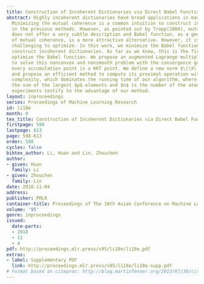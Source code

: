 ```yaml
---
title: Construction of Incoherent Dictionaries via Direct Babel Function Minimization
abstract: Highly incoherent dictionaries have broad applications in machine learning.
  Minimizing the mutual coherence is a common intuition to construct incoherent dictionaries
  in the previous methods. However, as pointed out by Tropp(2004), mutual coherence
  does not offer a very subtle description and Babel function, as a generalization
  of mutual coherence, is a more attractive alternative. However, it is much more
  challenging to optimize. In this work, we minimize the Babel function directly to
  construct incoherent dictionaries. As far as we know, this is the first work to
  optimize the Babel function. We propose an augmented Lagrange multiplier based algorithm
  to solve this nonconvex and nonsmooth problem with the convergence guarantee that
  every accumulation point is a KKT point. We define a new norm $\|\X\|_{\infty,max_p}$
  and propose an efficient method to compute its proximal operation with $O(n^2\mbox{log}n)$
  complexity, which dominates the running time of our algorithm, where $max_p$ means
  the sum of the largest $p$ elements and $n$ is the number of the atoms. Numerical
  experiments testify to the advantage of our method.
layout: inproceedings
series: Proceedings of Machine Learning Research
id: li18e
month: 0
tex_title: Construction of Incoherent Dictionaries via Direct Babel Function Minimization
firstpage: 598
lastpage: 613
page: 598-613
order: 598
cycles: false
bibtex_author: Li, Huan and Lin, Zhouchen
author:
- given: Huan
  family: Li
- given: Zhouchen
  family: Lin
date: 2018-11-04
address: 
publisher: PMLR
container-title: Proceedings of The 10th Asian Conference on Machine Learning
volume: '95'
genre: inproceedings
issued:
  date-parts:
  - 2018
  - 11
  - 4
pdf: http://proceedings.mlr.press/v95/li18e/li18e.pdf
extras:
- label: Supplementary PDF
  link: http://proceedings.mlr.press/v95/li18e/li18e-supp.pdf
# Format based on citeproc: http://blog.martinfenner.org/2013/07/30/citeproc-yaml-for-bibliographies/
---
```

